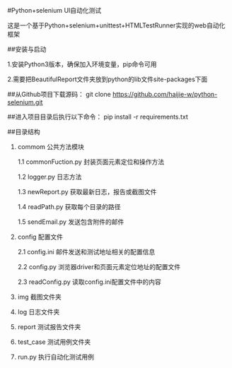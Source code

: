 #Python+selenium UI自动化测试

这是一个基于Python+selenium+unittest+HTMLTestRunner实现的web自动化框架

##安装与启动

1.安装Python3版本，确保加入环境变量，pip命令可用

2.需要把BeautifulReport文件夹放到python的lib文件site-packages下面

##从Github项目下载源码：
git clone https://github.com/haijie-w/python-selenium.git

##进入项目目录后执行以下命令：
pip install -r requirements.txt

##目录结构
1. commom 公共方法模块

    1.1 commonFuction.py 封装页面元素定位和操作方法

    1.2 logger.py 日志方法

    1.3 newReport.py 获取最新日志，报告或截图文件

    1.4 readPath.py 获取每个目录的路径

    1.5 sendEmail.py 发送包含附件的邮件

2. config 配置文件

    2.1 config.ini 邮件发送和测试地址相关的配置信息

    2.2 config.py 浏览器driver和页面元素定位地址的配置文件

    2.3 readConfig.py 读取config.ini配置文件中的内容

3. img 截图文件夹

4. log 日志文件夹

5. report 测试报告文件夹

6. test_case 测试用例文件夹

7. run.py 执行自动化测试用例
